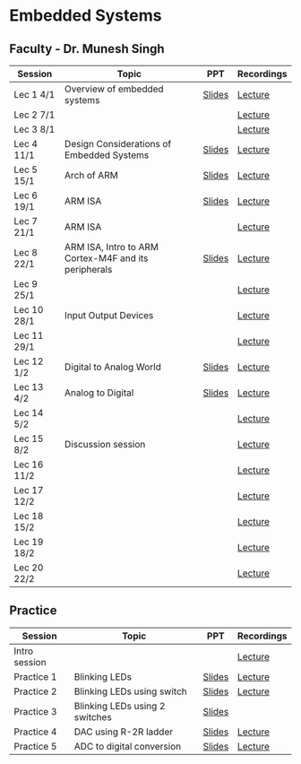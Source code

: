 # Embedded Systems
##  Faculty - Dr. Munesh Singh

|Session|Topic |PPT |Recordings|
|-------|------|----|----------|
| Lec 1	4/1|Overview of embedded systems| [Slides](https://drive.google.com/file/d/1TsUeMqq55ap_fH5V4VkK4SH2TwCiE8k2/view)| [Lecture](https://drive.google.com/file/d/1I1Rkt8t9y2_Q57o_R-1J3l3SUprsxcbx/view?ts=5ff3fb8d)	|
| Lec 2	7/1|	| 	| [Lecture](https://drive.google.com/file/d/1E2DriCmlmZzCfjm1DCBwRLWbeT9xxUAa/view)	|
| Lec 3	8/1|	| 	| [Lecture](https://drive.google.com/file/d/1fOxOWaPPeUMLlAKZNlgBps6nrmdfDOnc/view)	|
| Lec 4	11/1|	Design Considerations of Embedded Systems| [Slides](https://drive.google.com/file/d/1Xv_VrlwohTzC1YPeOAZYJI5ROwG5dPSm/view)| [Lecture](https://drive.google.com/file/d/1XIQH0cB_vsElqbhFjxCN0N2Rwg3-vlcY/view)|
| Lec 5	15/1| Arch of ARM	| [Slides](https://drive.google.com/file/d/14RQbJ1YS_pgAO7_jO_PoPYJJeQdoNt1x/view)| [Lecture](https://drive.google.com/file/d/1gPsrJ5IwDUlctTbwqE5qdpz0QtsMCBVz/view)|
| Lec 6	19/1|ARM ISA	| [Slides](https://drive.google.com/file/d/1OQhIYPdEC8O71Gye_Es0znwDLKTOCXpf/view)| [Lecture](https://drive.google.com/file/d/1TwOkEwKjRRQNlnADlr2CXfsiI5Zg3_qz/view)|
| Lec 7	21/1|ARM ISA | 	| [Lecture](https://drive.google.com/file/d/1x9C9SvvHZfasuASq1Z2j8adR_VTaifiJ/view)|
| Lec 8	22/1|ARM ISA, Intro to ARM Cortex-M4F and its peripherals	| [Slides ](https://drive.google.com/file/d/1OxJg_Pqy-CqpjxvdNu4aHx7yLSgHB7JV/view)| [Lecture](https://drive.google.com/file/d/1chqzOkqjNrSBtu4splQ_hvg3Y7v_hxV5/view)|
| Lec 9	25/1|	| 	| [Lecture](https://drive.google.com/file/d/1NgCNwp0E8LWHIxOd-YDH2IKZ1g2jOW_8/view?usp=sharing_eil&ts=600e65bf)	|
| Lec 10 28/1	|Input Output Devices	|	| [Lecture](https://drive.google.com/file/d/19qqN1-ZdN78Mjx9XRLqB6_o8_JEbqJMW/view?usp=sharing_eil&ts=601299b1)	|
| Lec 11	29/1|	|	| [Lecture](https://drive.google.com/file/d/1wDdZxyhKSx53a4zxhECTYaxUh09QyPw7/view?usp=sharing_eil&ts=6013e896)	|
| Lec 12	1/2|Digital to Analog	World| [Slides](https://drive.google.com/file/d/1eBnB07eo1eeRJlMOZfi7kKHXxmtDdx3d/view)| [Lecture](https://drive.google.com/file/d/1YzRy1md1yICCRgIBfySFapglSEojaNPD/view?usp=sharing_eil&ts=60178a4b)	|
| Lec 13	4/2|Analog to Digital	| [Slides](https://drive.google.com/file/d/1Eu8cRtJauOKpJoZ46bNxHkFEQtQr0KnA/view)| [Lecture](https://drive.google.com/file/d/1gFEa-MDX-6ZSpPrOsOyQWmkj57FJWcWz/view?usp=sharing_eip&ts=601bd1be)	|
| Lec 14	5/2|	| 	| [Lecture](https://drive.google.com/file/d/15vfzOGh5WcATncWClu0uBUfRnCW94s6U/view?usp=sharing_eip&ts=601d286f)	|
| Lec 15 8/2|Discussion session | |[Lecture]() |
|Lec 16 11/2| | |[Lecture](https://drive.google.com/file/d/1IPFSE3jZ6zCszYgoGIKVdh83LvfLbmgK/view?usp=sharing_eip&ts=602506b4)|
|Lec 17 12/2| | |[Lecture](https://drive.google.com/file/d/1xo7l1ymHVJJU7JNDTgZnOpnHXJb3KNUA/view?usp=sharing_eip&ts=60265fc6)|
|Lec 18 15/2| | |[Lecture](https://drive.google.com/file/d/1M7unHqXdHBQ-hVMza05EOj_vI4M5WV_4/view?usp=sharing_eip&ts=602a05ac) |
|Lec 19 18/2| | |[Lecture](https://drive.google.com/file/d/17aQAT08hpcdXcjre-nlMhhUXo7uTlaae/view?usp=sharing_eip&ts=602e4352) |
|Lec 20 22/2| | |[Lecture](https://drive.google.com/file/d/16QjixYC0WAAULNigcAEEnh6f4DOPxFO6/view?usp=sharing_eip&ts=60333df0) |
<!--
|Lec | |[Slides]() |[Lecture]() |
-->

## Practice
|Session|Topic |PPT |Recordings|
|-------|------|----|----------|
| Intro session |	 |	| [Lecture](https://drive.google.com/file/d/1u8LRmYmYz5vivgG82LGmGSOAzuK0otQP/view?ts=5ff44710)	|
| Practice 1 	|Blinking LEDs  |[Slides](https://drive.google.com/file/d/1HvssjG9WMSYZHpNvQX3bcQCHvi8YJaoD/view)| [Lecture](https://drive.google.com/file/d/12NjeQQB77sbEh6SFEiqd11P-r078bk-W/view)|
| Practice 2	|Blinking LEDs using switch |[Slides](https://drive.google.com/file/d/1wNOj8b-BxgEFQQkFcBUGxrUhE2A_DEG9/view)| [Lecture](https://drive.google.com/file/d/1LarxL41_-lX4P8M__EDJWEyTMp-bsJBS/view)|
| Practice 3	|Blinking LEDs using 2 switches |[Slides](https://drive.google.com/file/d/1lS0BhAKLvzvUcd1KBw0K0Q2g8goKnruc/view)| 	|
|Practice 4 |DAC using R-2R ladder |[Slides](https://drive.google.com/file/d/1ON1GlNBqmNebeYPEhTLiYN2FtL2Dwtwi/view)|[Lecture](https://drive.google.com/file/d/1s6ChbHl_dFd3x6akjIicrC53DN56ljGW/view)|
|Practice 5 |ADC to digital conversion |[Slides](https://drive.google.com/file/d/14FSps5EkrJ0KmxW-mgfY4GsLxkHF5no7/view)|[Lecture](https://drive.google.com/file/d/1FFil4v-sJqfD6B0MhUG4ZrOo3-l_v4pb/view)|
